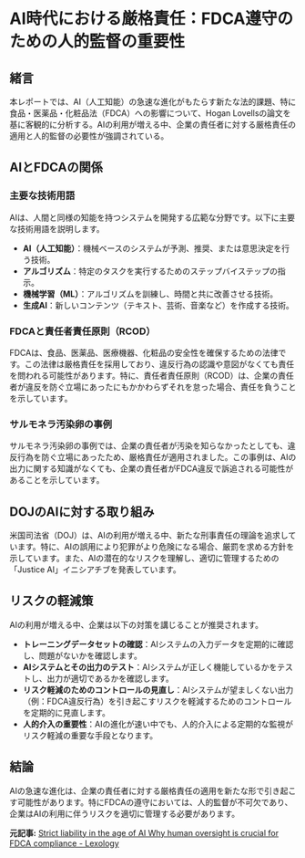 # AI時代における厳格責任：FDCA遵守のための人的監督の重要性

## 緒言

本レポートでは、AI（人工知能）の急速な進化がもたらす新たな法的課題、特に食品・医薬品・化粧品法（FDCA）への影響について、Hogan Lovellsの論文を基に客観的に分析する。AIの利用が増える中、企業の責任者に対する厳格責任の適用と人的監督の必要性が強調されている。

## AIとFDCAの関係

### 主要な技術用語

AIは、人間と同様の知能を持つシステムを開発する広範な分野です。以下に主要な技術用語を説明します。

- **AI（人工知能）**：機械ベースのシステムが予測、推奨、または意思決定を行う技術。
- **アルゴリズム**：特定のタスクを実行するためのステップバイステップの指示。
- **機械学習（ML）**：アルゴリズムを訓練し、時間と共に改善させる技術。
- **生成AI**：新しいコンテンツ（テキスト、芸術、音楽など）を作成する技術。

### FDCAと責任者責任原則（RCOD）

FDCAは、食品、医薬品、医療機器、化粧品の安全性を確保するための法律です。この法律は厳格責任を採用しており、違反行為の認識や意図がなくても責任を問われる可能性があります。特に、責任者責任原則（RCOD）は、企業の責任者が違反を防ぐ立場にあったにもかかわらずそれを怠った場合、責任を負うことを示しています。

### サルモネラ汚染卵の事例

サルモネラ汚染卵の事例では、企業の責任者が汚染を知らなかったとしても、違反行為を防ぐ立場にあったため、厳格責任が適用されました。この事例は、AIの出力に関する知識がなくても、企業の責任者がFDCA違反で訴追される可能性があることを示しています。

## DOJのAIに対する取り組み

米国司法省（DOJ）は、AIの利用が増える中、新たな刑事責任の理論を追求しています。特に、AIの誤用により犯罪がより危険になる場合、厳罰を求める方針を示しています。また、AIの潜在的なリスクを理解し、適切に管理するための「Justice AI」イニシアチブを発表しています。

## リスクの軽減策

AIの利用が増える中、企業は以下の対策を講じることが推奨されます。

- **トレーニングデータセットの確認**：AIシステムの入力データを定期的に確認し、問題がないかを確認します。
- **AIシステムとその出力のテスト**：AIシステムが正しく機能しているかをテストし、出力が適切であるかを確認します。
- **リスク軽減のためのコントロールの見直し**：AIシステムが望ましくない出力（例：FDCA違反行為）を引き起こすリスクを軽減するためのコントロールを定期的に見直します。
- **人的介入の重要性**：AIの進化が速い中でも、人的介入による定期的な監視がリスク軽減の重要な手段となります。

## 結論

AIの急速な進化は、企業の責任者に対する厳格責任の適用を新たな形で引き起こす可能性があります。特にFDCAの遵守においては、人的監督が不可欠であり、企業はAIの利用に伴うリスクを適切に管理する必要があります。

**元記事:** [Strict liability in the age of AI Why human oversight is crucial for FDCA compliance - Lexology](https://www.lexology.com/library/detail.aspx?g=dfa5bb20-5a7e-4ec7-bf3f-d605e2f7266e)